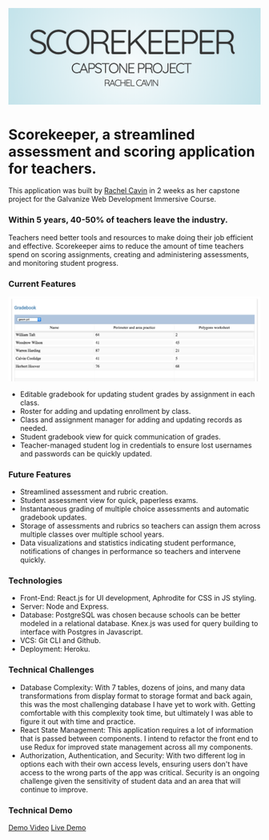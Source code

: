 ![Title](/readme_assets/firstslide.png)

# Scorekeeper, a streamlined assessment and scoring application for teachers.

This application was built by [Rachel Cavin](http://www.rachelcavin.com/) in 2 weeks as her capstone project for the Galvanize Web Development Immersive Course.

### Within 5 years, 40-50% of teachers leave the industry.

Teachers need better tools and resources to make doing their job efficient and effective. Scorekeeper aims to reduce the amount of time teachers spend on scoring assignments, creating and administering assessments, and monitoring student progress.

### Current Features
![Gradebook](/readme_assets/gradebook.png)

* Editable gradebook for updating student grades by assignment in each class.
* Roster for adding and updating enrollment by class.
* Class and assignment manager for adding and updating records as needed.
* Student gradebook view for quick communication of grades.
* Teacher-managed student log in credentials to ensure lost usernames and passwords can be quickly updated.

### Future Features

* Streamlined assessment and rubric creation.
* Student assessment view for quick, paperless exams.
* Instantaneous grading of multiple choice assessments and automatic gradebook updates.
* Storage of assessments and rubrics so teachers can assign them across multiple classes over multiple school years.
* Data visualizations and statistics indicating student performance, notifications of changes in performance so teachers and intervene quickly.


### Technologies

* Front-End: React.js for UI development, Aphrodite for CSS in JS styling.
* Server: Node and Express.
* Database: PostgreSQL was chosen because schools can be better modeled in a relational database. Knex.js was used for query building to interface with Postgres in Javascript.
* VCS: Git CLI and Github.
* Deployment: Heroku.

### Technical Challenges

* Database Complexity: With 7 tables, dozens of joins, and many data transformations from display format to storage format and back again, this was the most challenging database I have yet to work with. Getting comfortable with this complexity took time, but ultimately I was able to figure it out with time and practice.
* React State Management: This application requires a lot of information that is passed between components. I intend to refactor the front end to use Redux for improved state management across all my components.
* Authorization, Authentication, and Security: With two different log in options each with their own access levels, ensuring users don't have access to the wrong parts of the app was critical. Security is an ongoing challenge given the sensitivity of student data and an area that will continue to improve.

### Technical Demo

[Demo Video](https://www.youtube.com/watch?v=wfKgLxQ-SqE)
[Live Demo](https://cavin-capstone.herokuapp.com/)
